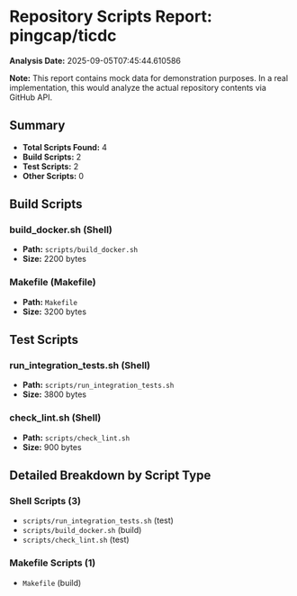 # Repository Scripts Report: pingcap/ticdc

**Analysis Date:** 2025-09-05T07:45:44.610586

**Note:** This report contains mock data for demonstration purposes. In a real implementation, this would analyze the actual repository contents via GitHub API.

## Summary
- **Total Scripts Found:** 4
- **Build Scripts:** 2
- **Test Scripts:** 2
- **Other Scripts:** 0

## Build Scripts

### build_docker.sh (Shell)
- **Path:** `scripts/build_docker.sh`
- **Size:** 2200 bytes

### Makefile (Makefile)
- **Path:** `Makefile`
- **Size:** 3200 bytes

## Test Scripts

### run_integration_tests.sh (Shell)
- **Path:** `scripts/run_integration_tests.sh`
- **Size:** 3800 bytes

### check_lint.sh (Shell)
- **Path:** `scripts/check_lint.sh`
- **Size:** 900 bytes

## Detailed Breakdown by Script Type

### Shell Scripts (3)

- `scripts/run_integration_tests.sh` (test)
- `scripts/build_docker.sh` (build)
- `scripts/check_lint.sh` (test)

### Makefile Scripts (1)

- `Makefile` (build)

